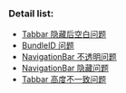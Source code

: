### Detail list:

- [Tabbar 隐藏后空白问题](d)
- [BundleID 问题]()
- [NavigationBar 不透明问题]()
- [NavigationBar 隐藏问题]()
- [Tabbar 高度不一致问题]()
